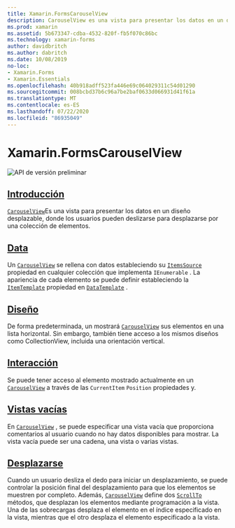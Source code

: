 ```yaml
---
title: Xamarin.FormsCarouselView
description: CarouselView es una vista para presentar los datos en un diseño desplazable, donde los usuarios pueden deslizarse para desplazarse por una colección de elementos.
ms.prod: xamarin
ms.assetid: 5b673347-cdba-4532-820f-fb5f070c86bc
ms.technology: xamarin-forms
author: davidbritch
ms.author: dabritch
ms.date: 10/08/2019
no-loc:
- Xamarin.Forms
- Xamarin.Essentials
ms.openlocfilehash: 40b918adff523fa446e69c064029311c54d01290
ms.sourcegitcommit: 008bcbd37b6c96a7be2baf0633d066931d41f61a
ms.translationtype: MT
ms.contentlocale: es-ES
ms.lasthandoff: 07/22/2020
ms.locfileid: "86935049"
---
```

# <a name="xamarinforms-carouselview"></a>Xamarin.FormsCarouselView

![API de versión preliminar](~/media/shared/preview.png "Esta API se encuentra en versión preliminar.")

## <a name="introduction"></a>[Introducción](introduction.md)

[`CarouselView`](xref:Xamarin.Forms.CarouselView)Es una vista para presentar los datos en un diseño desplazable, donde los usuarios pueden deslizarse para desplazarse por una colección de elementos.

## <a name="data"></a>[Data](populate-data.md)

Un [`CarouselView`](xref:Xamarin.Forms.CarouselView) se rellena con datos estableciendo su [`ItemsSource`](xref:Xamarin.Forms.ItemsView.ItemsSource) propiedad en cualquier colección que implementa `IEnumerable` . La apariencia de cada elemento se puede definir estableciendo la [`ItemTemplate`](xref:Xamarin.Forms.ItemsView.ItemTemplate) propiedad en [`DataTemplate`](xref:Xamarin.Forms.DataTemplate) .

## <a name="layout"></a>[Diseño](layout.md)

De forma predeterminada, un mostrará [`CarouselView`](xref:Xamarin.Forms.CarouselView) sus elementos en una lista horizontal. Sin embargo, también tiene acceso a los mismos diseños como CollectionView, incluida una orientación vertical.

## <a name="interaction"></a>[Interacción](interaction.md)

Se puede tener acceso al elemento mostrado actualmente en un [`CarouselView`](xref:Xamarin.Forms.CarouselView) a través de las `CurrentItem` `Position` propiedades y.

## <a name="empty-views"></a>[Vistas vacías](emptyview.md)

En [`CarouselView`](xref:Xamarin.Forms.CarouselView) , se puede especificar una vista vacía que proporciona comentarios al usuario cuando no hay datos disponibles para mostrar. La vista vacía puede ser una cadena, una vista o varias vistas.

## <a name="scrolling"></a>[Desplazarse](scrolling.md)

Cuando un usuario desliza el dedo para iniciar un desplazamiento, se puede controlar la posición final del desplazamiento para que los elementos se muestren por completo. Además, [`CarouselView`](xref:Xamarin.Forms.CarouselView) define dos [`ScrollTo`](xref:Xamarin.Forms.ItemsView.ScrollTo*) métodos, que desplazan los elementos mediante programación a la vista. Una de las sobrecargas desplaza el elemento en el índice especificado en la vista, mientras que el otro desplaza el elemento especificado a la vista.
